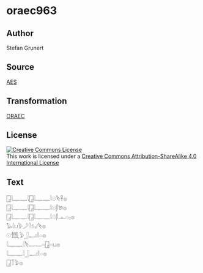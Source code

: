 # oraec963

## Author

Stefan Grunert

## Source

[AES](https://github.com/simondschweitzer/aes)

## Transformation

[ORAEC](https://oraec.github.io/)

## License

<a rel="license" href="http://creativecommons.org/licenses/by-sa/4.0/"><img alt="Creative Commons License" style="border-width:0" src="https://i.creativecommons.org/l/by-sa/4.0/88x31.png" /></a><br />This work is licensed under a <a rel="license" href="http://creativecommons.org/licenses/by-sa/4.0/">Creative Commons Attribution-ShareAlike 4.0 International License</a>

## Text

𓉗𓇋𓊃𓊃𓇋𓉗𓇋𓊃𓊃𓇋𓇳𓌸𓋹𓊖<br>
𓉗𓇋𓊃𓊃𓇋𓉗𓇋𓊃𓊃𓇋𓇳𓋴𓌗𓊖<br>
𓉗𓇋𓊃𓊃𓇋𓉗𓇋𓊃𓊃𓇋𓇳𓋴𓊵𓏏𓊪𓊖<br>
𓅃𓇋𓂓𓅱𓌳𓍘𓃫𓌸𓊖<br>
𓇳𓃃𓅱𓃀𓂝𓎛𓏏𓊖<br>
𓇋𓊃𓊃𓇋𓌸𓂋𓂋𓏏𓉗𓏏𓂓𓊖<br>
𓇋𓊃𓊃𓇋𓃀𓂝𓎛𓏏𓊖<br>
𓉗𓄾𓅱𓊖<br>
